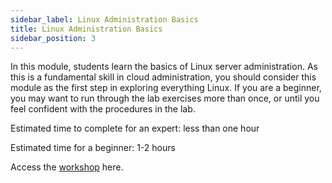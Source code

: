 ```yaml
---
sidebar_label: Linux Administration Basics
title: Linux Administration Basics
sidebar_position: 3
---
```


In this module, students learn the basics of Linux server administration. As this is a fundamental skill in
cloud administration, you should consider this module as the first step in exploring everything Linux. If you are a 
beginner, you may want to run through the lab exercises more than once, or until you feel confident with the procedures
in the lab.

Estimated time to complete for an expert: less than one hour

Estimated time for a beginner: 1-2 hours 

Access the [workshop](https://linuxworkshop.aws-cloudops.com/20_fundamentals.html) here.
